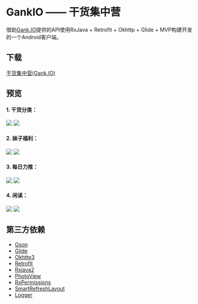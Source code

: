 # GankIO —— 干货集中营
借助[Gank.IO](https://gank.io/)提供的API使用RxJava + Retrofit + Okhttp + Glide + MVP构建开发的一个Android客户端。

## 下载 ##
[干货集中营(Gank.IO)](https://github.com/lyl873825813/GankIO/tree/master/Gank.IO-3.0.apk)

## 预览 ##
#### 1. 干货分类： ####
![](/screenshots/gank_type_1.jpg)
![](/screenshots/gank_type_2.jpg)
#### 2. 妹子福利： ####
![](/screenshots/gank_welfare_1.jpg)
![](/screenshots/gank_welfare_2.jpg)
#### 3. 每日力推： ####
![](/screenshots/gank_daily_1.jpg)
![](/screenshots/gank_daily_2.jpg)
#### 4. 闲读： ####
![](/screenshots/gank_reading_1.jpg)
![](/screenshots/gank_reading_2.jpg)


## 第三方依赖 ##
* [Gson](https://github.com/google/gson)
* [Glide](https://github.com/bumptech/glide)
* [Okhttp3](https://github.com/square/okhttp)
* [Retrofit](https://github.com/square/retrofit)
* [Rxjava2](https://github.com/ReactiveX/RxJava)
* [PhotoView](https://github.com/chrisbanes/PhotoView)
* [RxPermissions](https://github.com/tbruyelle/RxPermissions)
* [SmartRefreshLayout](https://github.com/scwang90/SmartRefreshLayout)
* [Logger](https://github.com/orhanobut/logger)
